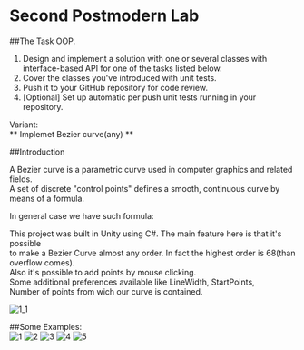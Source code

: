 # Second Postmodern Lab 

##The Task
OOP.

1. Design and implement a solution with one or several classes with interface-based API for one of the tasks listed below.<br />
2. Cover the classes you've introduced with unit tests.<br />
3. Push it to your GitHub repository for code review.<br />
4. [Optional] Set up automatic per push unit tests running in your repository.<br />

Variant: <br />
** Implemet Bezier curve(any) **

##Introduction


A Bezier curve is a parametric curve used in computer graphics and related fields.<br />
A set of discrete "control points" defines a smooth, continuous curve by means of a formula.<br />

In general case we have such formula:<br />




This project was built in Unity using C#. The main feature here is that it's possible <br />
to make a Bezier Curve almost any order. In fact the highest order is 68(than overflow comes).<br />
Also it's possible to add points by mouse clicking.<br />
Some additional preferences available like LineWidth, StartPoints, <br />
Number of points from wich our curve is contained.

![1_1](https://user-images.githubusercontent.com/57325686/175665334-3c305605-fa50-4c11-aa75-fe664dbdfcd2.JPG)


##Some Examples:<br />
![1](https://user-images.githubusercontent.com/57325686/175665330-f3e62a79-70b4-4275-9fe8-f049870d4fb7.JPG)
![2](https://user-images.githubusercontent.com/57325686/175665335-2f9e4bbe-4e3f-4bad-b60d-b5e6de919cc6.JPG)
![3](https://user-images.githubusercontent.com/57325686/175665336-13d628a5-52e1-4267-9e9b-9214853f92b6.JPG)
![4](https://user-images.githubusercontent.com/57325686/175665337-71846749-d291-4b1b-9231-e769f181cc39.JPG)
![5](https://user-images.githubusercontent.com/57325686/175665338-a84314ef-b019-4107-9ab6-3aabbd44b4a0.JPG)
